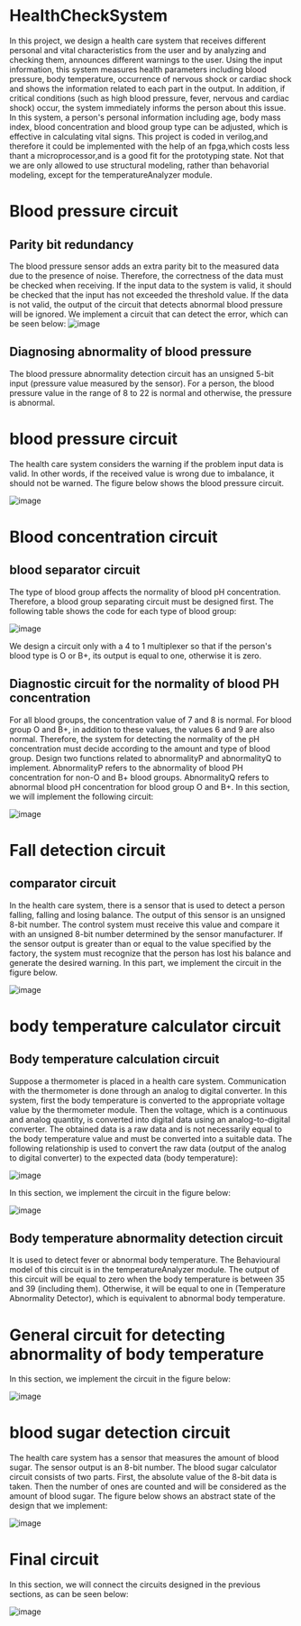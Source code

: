 # HealthCheckSystem

In this project, we design a health care system that receives different personal and vital characteristics from the user and by analyzing and checking them, announces different warnings to the user. Using the input information, this system measures health parameters including blood pressure, body temperature, occurrence of nervous shock or cardiac shock and shows the information related to each part in the output. In addition, if critical conditions (such as high blood pressure, fever, nervous and cardiac shock) occur, the system immediately informs the person about this issue. In this system, a person's personal information including age, body mass index, blood concentration and blood group type can be adjusted, which is effective in calculating vital signs.
This project is coded in verilog,and therefore it could be implemented with the help of an fpga,which costs less thant a microprocessor,and is a good fit for the prototyping state. Not that we are only allowed to use structural modeling, rather than behavorial modeling, except for the temperatureAnalyzer module.

#  Blood pressure circuit
## Parity bit redundancy
The blood pressure sensor adds an extra parity bit to the measured data due to the presence of noise. Therefore, the correctness of the data must be checked when receiving. If the input data to the system is valid, it should be checked that the input has not exceeded the threshold value. If the data is not valid, the output of the circuit that detects abnormal blood pressure will be ignored. We implement a circuit that can detect the error, which can be seen below:
![image](https://github.com/MahdiTheGreat/HealthCheckSystem/assets/47212121/b06470dc-1dea-4d13-97b0-b82ebcb37db7)


## Diagnosing abnormality of blood pressure
The blood pressure abnormality detection circuit has an unsigned 5-bit input (pressure value measured by the sensor). For a person, the blood pressure value in the range of 8 to 22 is normal and otherwise, the pressure is abnormal. 

# blood pressure circuit
The health care system considers the warning if the problem input data is valid. In other words, if the received value is wrong due to imbalance, it should not be warned. The figure below shows the blood pressure circuit.

![image](https://github.com/MahdiTheGreat/HealthCheckSystem/assets/47212121/22cc2a94-6c4d-438a-8ebb-54f53595977a)

# Blood concentration circuit
## blood separator circuit
The type of blood group affects the normality of blood pH concentration. Therefore, a blood group separating circuit must be designed first. The following table shows the code for each type of blood group:

![image](https://github.com/MahdiTheGreat/HealthCheckSystem/assets/47212121/a25f101d-ba58-4dba-b4ef-9fc026b10b63)

We design a circuit only with a 4 to 1 multiplexer so that if the person's blood type is O or B+, its output is equal to one, otherwise it is zero.

## Diagnostic circuit for the normality of blood PH concentration
For all blood groups, the concentration value of 7 and 8 is normal. For blood group O and B+, in addition to these values, the values 6 and 9 are also normal. Therefore, the system for detecting the normality of the pH concentration must decide according to the amount and type of blood group.
Design two functions related to abnormalityP and abnormalityQ to implement. AbnormalityP refers to the abnormality of blood PH concentration for non-O and B+ blood groups. AbnormalityQ refers to abnormal blood pH concentration for blood group O and B+. In this section, we will implement the following circuit:

![image](https://github.com/MahdiTheGreat/HealthCheckSystem/assets/47212121/164aeb67-9c8c-4ab2-8fc2-f4df59323926)

# Fall detection circuit
## comparator circuit
In the health care system, there is a sensor that is used to detect a person falling, falling and losing balance. The output of this sensor is an unsigned 8-bit number. The control system must receive this value and compare it with an unsigned 8-bit number determined by the sensor manufacturer. If the sensor output is greater than or equal to the value specified by the factory, the system must recognize that the person has lost his balance and generate the desired warning. In this part, we implement the circuit in the figure below.

![image](https://github.com/MahdiTheGreat/HealthCheckSystem/assets/47212121/a60b1e53-8e3a-437f-b0a1-bb037102315f)

# body temperature calculator circuit
## Body temperature calculation circuit
Suppose a thermometer is placed in a health care system. Communication with the thermometer is done through an analog to digital converter. In this system, first the body temperature is converted to the appropriate voltage value by the thermometer module. Then the voltage, which is a continuous and analog quantity, is converted into digital data using an analog-to-digital converter. The obtained data is a raw data and is not necessarily equal to the body temperature value and must be converted into a suitable data. The following relationship is used to convert the raw data (output of the analog to digital converter) to the expected data (body temperature):

![image](https://github.com/MahdiTheGreat/HealthCheckSystem/assets/47212121/c19bd572-2fb0-4ea1-9b31-fe28ecfceccd)

In this section, we implement the circuit in the figure below:

![image](https://github.com/MahdiTheGreat/HealthCheckSystem/assets/47212121/fd3410e4-5484-4b9f-b32e-2db5bb0b2c3f)

## Body temperature abnormality detection circuit
It is used to detect fever or abnormal body temperature. The Behavioural model of this circuit is in the temperatureAnalyzer module. The output of this circuit will be equal to zero when the body temperature is between 35 and 39 (including them). Otherwise, it will be equal to one in (Temperature Abnormality Detector), which is equivalent to abnormal body temperature.

# General circuit for detecting abnormality of body temperature
In this section, we implement the circuit in the figure below:

![image](https://github.com/MahdiTheGreat/HealthCheckSystem/assets/47212121/f57eb172-e235-4c5d-8206-2426f72b311b)

# blood sugar detection circuit
The health care system has a sensor that measures the amount of blood sugar. The sensor output is an 8-bit number. The blood sugar calculator circuit consists of two parts. First, the absolute value of the 8-bit data is taken. Then the number of ones are counted and will be considered as the amount of blood sugar. The figure below shows an abstract state of the design that we implement:

![image](https://github.com/MahdiTheGreat/HealthCheckSystem/assets/47212121/fbe48f61-d6c5-435d-ac06-158d89b990c3)

# Final circuit
In this section, we will connect the circuits designed in the previous sections, as can be seen below:

![image](https://github.com/MahdiTheGreat/HealthCheckSystem/assets/47212121/71df5c95-45d3-4ceb-95cd-a0664ca4e753)



